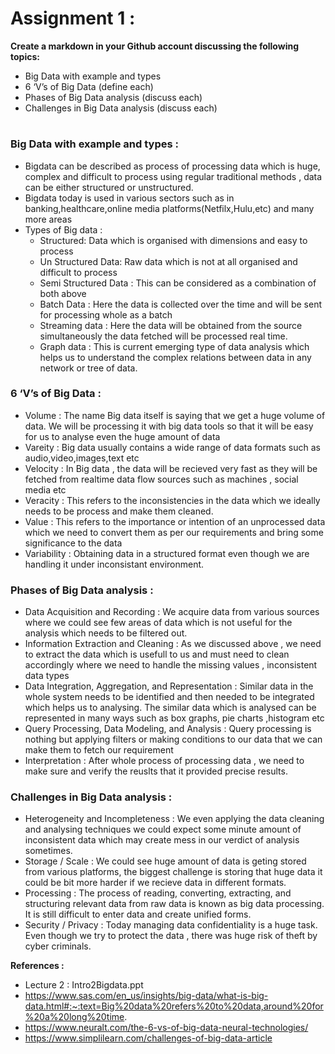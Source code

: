 # Assignment 1 :
**Create a markdown in your Github account discussing the following topics:**
- Big Data with example and types
- 6 ‘V’s of Big Data (define each)
- Phases of Big Data analysis (discuss each)
- Challenges in Big Data analysis (discuss each)
#   

### Big Data with example and types :
- Bigdata can be described as process of processing data which is huge, complex and difficult to process using regular traditional methods , data can be either structured or unstructured.
- Bigdata today is used in various sectors such as in banking,healthcare,online media platforms(Netfilx,Hulu,etc) and many more areas
- Types of Big data :
  - Structured: Data which is organised with dimensions and easy to process
  - Un Structured Data: Raw data which is not at all organised and difficult to process 
  - Semi Structured Data : This can be considered as a combination of both above
  - Batch Data : Here the data is collected over the time and will be sent for processing whole as a batch
  - Streaming data : Here the data will be obtained from the source simultaneously the data fetched will be processed real time.
  - Graph data : This is current emerging type of data analysis which helps us to understand the complex relations between data in any network or tree of data.

### 6 ‘V’s of Big Data :
- Volume : The name Big data itself is saying that we get a huge volume of data. We will be processing it with big data tools so that it will be easy for us to analyse even the huge amount of data
- Vareity : Big data usually contains a wide range of data formats such as audio,video,images,text etc
- Velocity : In Big data , the data will be recieved very fast as they will be fetched from realtime data flow sources such as machines , social media etc
- Veracity : This refers to the inconsistencies in the data which we ideally needs to be process and make them cleaned. 
- Value : This refers to the importance or intention of an unprocessed data which we need to convert them as per our requirements and bring some significance to the data
- Variability : Obtaining data in a structured format even though we are handling it under inconsistant environment.

### Phases of Big Data analysis :
- Data Acquisition and Recording : We acquire data from various sources where we could see few areas of data which is not useful for the analysis which needs to be filtered out.
- Information Extraction and Cleaning : As we discussed above , we need to extract the data which is usefull to us and must need to clean accordingly where we need to handle the missing values , inconsistent data types
- Data Integration, Aggregation, and Representation : Similar data in the whole system needs to be identified and then needed to be integrated which helps us to analysing. The similar data which is analysed can be represented in many ways such as box graphs, pie charts ,histogram etc
- Query Processing, Data Modeling, and Analysis : Query processing is nothing but applying filters or making conditions to our data that we can make them to fetch our requirement
- Interpretation : After whole process of processing data , we need to make sure and verify the reuslts that it provided precise results.

### Challenges in Big Data analysis :
- Heterogeneity and Incompleteness : We even applying the data cleaning and analysing techniques we could expect some minute amount of inconsistent data which may create mess in our verdict of analysis sometimes.
- Storage / Scale : We could see huge amount of data is geting stored from various platforms, the biggest challenge is storing that huge data it could be bit more harder if we recieve data in different formats.
- Processing : The process of reading, converting, extracting, and structuring relevant data from raw data is known as big data processing. It is still difficult to enter data and create unified forms.
- Security / Privacy : Today managing data confidentiality is a huge task. Even though we try to protect the data , there was huge risk of theft by cyber criminals.


**References :**
- Lecture 2 : Intro2Bigdata.ppt 
- https://www.sas.com/en_us/insights/big-data/what-is-big-data.html#:~:text=Big%20data%20refers%20to%20data,around%20for%20a%20long%20time.
- https://www.neuralt.com/the-6-vs-of-big-data-neural-technologies/
- https://www.simplilearn.com/challenges-of-big-data-article
